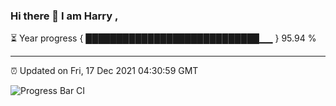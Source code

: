 ### Hi there 👋 I am Harry , 

⏳ Year progress { ████████████████████████████▁▁ } 95.94 %

---

⏰ Updated on Fri, 17 Dec 2021 04:30:59 GMT

![Progress Bar CI](https://github.com/duykhang68/duykhang68/workflows/Progress%20Bar%20CI/badge.svg)
